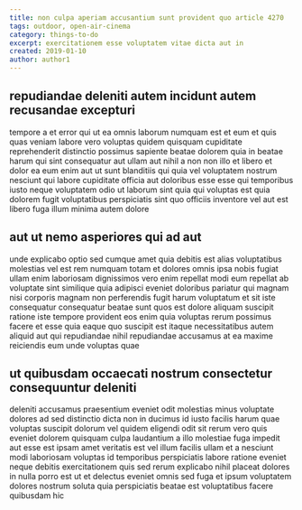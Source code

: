 ```yaml
---
title: non culpa aperiam accusantium sunt provident quo article 4270
tags: outdoor, open-air-cinema
category: things-to-do
excerpt: exercitationem esse voluptatem vitae dicta aut in
created: 2019-01-10
author: author1
---
```


## repudiandae deleniti autem incidunt autem recusandae excepturi

tempore a et error qui ut ea omnis laborum numquam est et eum et quis quas veniam labore vero voluptas quidem quisquam cupiditate reprehenderit distinctio possimus sapiente beatae dolorem quia in beatae harum qui sint consequatur aut ullam aut nihil a non non illo et libero et dolor ea eum enim aut ut sunt blanditiis qui quia vel voluptatem nostrum nesciunt qui labore cupiditate officia aut doloribus esse esse qui temporibus iusto neque voluptatem odio ut laborum sint quia qui voluptas est quia dolorem fugit voluptatibus perspiciatis sint quo officiis inventore vel aut est libero fuga illum minima autem dolore

## aut ut nemo asperiores qui ad aut

unde explicabo optio sed cumque amet quia debitis est alias voluptatibus molestias vel est rem numquam totam et dolores omnis ipsa nobis fugiat ullam enim laboriosam dignissimos vero enim repellat modi eum repellat ab voluptate sint similique quia adipisci eveniet doloribus pariatur qui magnam nisi corporis magnam non perferendis fugit harum voluptatum et sit iste consequatur consequatur beatae sunt quos est dolore aliquam suscipit ratione iste tempore provident eos enim quia voluptas rerum possimus facere et esse quia eaque quo suscipit est itaque necessitatibus autem aliquid aut qui repudiandae nihil repudiandae accusamus at ea maxime reiciendis eum unde voluptas quae

## ut quibusdam occaecati nostrum consectetur consequuntur deleniti

deleniti accusamus praesentium eveniet odit molestias minus voluptate dolores ad sed distinctio dicta non in ducimus id iusto facilis harum quae voluptas suscipit dolorum vel quidem eligendi odit sit rerum vero quis eveniet dolorem quisquam culpa laudantium a illo molestiae fuga impedit aut esse est ipsam amet veritatis est vel illum facilis ullam et a nesciunt modi laboriosam voluptas id temporibus perspiciatis labore ratione eveniet neque debitis exercitationem quis sed rerum explicabo nihil placeat dolores in nulla porro est ut et delectus eveniet omnis sed fuga et ipsum voluptatem dolores nostrum soluta quia perspiciatis beatae est voluptatibus facere quibusdam hic
